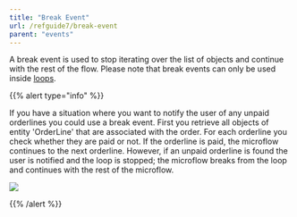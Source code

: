 ```yaml
---
title: "Break Event"
url: /refguide7/break-event
parent: "events"
---
```


A break event is used to stop iterating over the list of objects and continue with the rest of the flow. Please note that break events can only be used inside [loops](loop).

{{% alert type="info" %}}

If you have a situation where you want to notify the user of any unpaid orderlines you could use a break event. First you retrieve all objects of entity 'OrderLine' that are associated with the order. For each orderline you check whether they are paid or not. If the orderline is paid, the microflow continues to the next orderline. However, if an unpaid orderline is found the user is notified and the loop is stopped; the microflow breaks from the loop and continues with the rest of the microflow.

![](/attachments/refguide7/desktop-modeler/application-logic/common-elements/events/break-event/917951.png)

{{% /alert %}}
